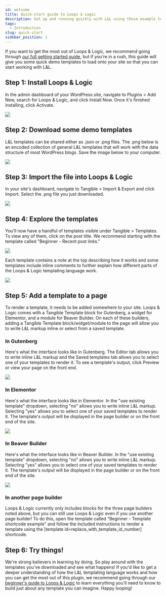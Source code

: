 ```yaml
---
id: welcome
title: Quick-start guide to Loops & Logic
description: Get up and running quickly with L&L using these example templates
tags:
  - Introduction
slug: quick-start
sidebar_position: 1
---
```


If you want to get the most out of Loops & Logic, we recommend going through [our full getting started guide](/getting-started/loops-and-logic/intro), but if you're in a rush, this guide will give you some quick demo templates to load onto your site so that you can start working with L&L.

  

## Step 1: Install Loops & Logic

In the admin dashboard of your WordPress site, navigate to Plugins > Add New, search for Loops & Logic, and click Install Now. Once it's finished installing, click Activate.

![](./r1cqnNGKtJXngdx0kAqOP4nIS.png)  

## Step 2: Download some demo templates

L&L templates can be shared either as .json or .png files. The .png below is an encoded collection of general L&L templates that will work with the data structure of most WordPress blogs. Save the image below to your computer.

![](./quick-start-templates-for-loops-and-logic.png)
## Step 3: Import the file into Loops & Logic

In your site's dashboard, navigate to Tangible > Import & Export and click Import. Select the .png file you just downloaded.

![](./8Lz36GDERly6p83Gly4RczBlw.png)

## Step 4: Explore the templates

You'll now have a handful of templates visible under Tangible > Templates. To view any of them, click on the post title. We recommend starting with the template called "Beginner - Recent post links."

![](./2nYZeZ4edjrIlt5EOyoujmW3u.png)  

Each template contains a note at the top describing how it works and some templates include inline comments to further explain how different parts of the Loops & Logic templating language work.

![](./fN6YCqRNTfmMy8qQHirYA9sWp.png)  

## Step 5: Add a template to a page

To render a template, it needs to be added somewhere to your site. Loops & Logic comes with a Tangible Template block for Gutenberg, a widget for Elementor, and a module for Beaver Builder. On each of these builders, adding a Tangible Template block/widget/module to the page will allow you to write L&L markup inline or select from a saved template.

### In Gutenberg

Here's what the interface looks like in Gutenberg. The Editor tab allows you to write inline L&L markup and the Saved templates tab allows you to select one of your templates to render it. To see a template's output, click Preview or view your page on the front end. 

![](./tfcd8gP1HUgursoJ2epSq9bhS.png)  

### In Elementor

Here's what the interface looks like in Elementor. In the "use existing template" dropdown, selecting "no" allows you to write inline L&L markup. Selecting "yes" allows you to select one of your saved templates to render it. The template's output will be displayed in the page builder or on the front end of the site. 

![](./7rTDPvHjdLZGqTdv0pRU3EgKx.png)  

### In Beaver Builder

Here's what the interface looks like in Beaver Builder. In the "use existing template" dropdown, selecting "no" allows you to write inline L&L markup. Selecting "yes" allows you to select one of your saved templates to render it. The template's output will be displayed in the page builder or on the front end of the site.

![](./FWDPSOyS0sjbDhhckdbi5PbNl.png)  

### In another page builder

Loops & Logic currently only includes blocks for the three page builders noted above, but you can still use Loops & Logic even if you use another page builder! To do this, open the template called "Beginner - Template shortcode example" and follow the included instructions to render a template using the [template id=replace_with_template_id_number] shortcode.

## Step 6: Try things!

We're strong believers in learning by doing. So play around with the templates you've downloaded and see what happens! If you'd like to get a deeper understanding of how the L&L templating language works and how you can get the most out of this plugin, we recommend going through our [beginner's guide to Loops & Logic](/getting-started/loops-and-logic/intro) to learn everything you'll need to know to build just about any template you can imagine. Happy looping!